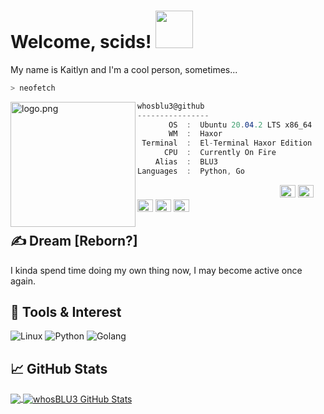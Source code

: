 <!-- Topper -->

# Welcome, scids! <img src="https://e.rip/uploads/favicons/ec3165431be1a1dd694d60f2029b381c.gif" width="60px">

My name is Kaitlyn and I'm a cool person, sometimes...

```zsh
> neofetch
```

<img align="left" src="https://pbs.twimg.com/media/DCJPaoMWAAM8Pja?format=jpg&name=large" alt="logo.png" width="200" /> 

```csharp
whosblu3@github
----------------
       OS  :  Ubuntu 20.04.2 LTS x86_64
       WM  :  Haxor
 Terminal  :  El-Terminal Haxor Edition
      CPU  :  Currently On Fire
    Alias  :  BLU3
Languages  :  Python, Go
```

<p align="left">
  &nbsp; &nbsp; &nbsp; &nbsp; &nbsp;&nbsp; &nbsp; &nbsp; &nbsp; &nbsp;&nbsp; &nbsp; &nbsp; &nbsp; &nbsp; &nbsp; &nbsp; &nbsp; &nbsp; &nbsp; &nbsp;&nbsp; &nbsp; &nbsp; &nbsp; &nbsp;&nbsp; &nbsp; &nbsp; &nbsp; &nbsp;
  <img alt="#474342" src="https://via.placeholder.com/15/ADBAC7/000000?text=+" width="25" height="20" />
  <img alt="#fbedf6" src="https://via.placeholder.com/15/6CB6FF/000000?text=+" width="25" height="20" />
  <img alt="#c9594d" src="https://via.placeholder.com/15/F47067/000000?text=+" width="25" height="20" />
  <img alt="#f8b9b2" src="https://via.placeholder.com/15/DCBDFB/000000?text=+" width="25" height="20" />
  <img alt="#f8b9b2" src="https://via.placeholder.com/15/57ab5a/000000?text=+" width="25" height="20" />
</p>

## &#x270d; Dream [Reborn?]

I kinda spend time doing my own thing now, I may become active once again.

## 🔧 Tools & Interest
![Linux](https://img.shields.io/badge/OS-Linux-informational?style=flat&logo=linux&logoColor=white&color=2bbc8a)
![Python](https://img.shields.io/badge/Code-Python-informational?style=flat&logo=python&logoColor=white&color=2bbc8a)
![Golang](https://img.shields.io/badge/go-%2300ADD8.svg?style=flat&logo=go&logoColor=white)

## &#x1f4c8; GitHub Stats

<a href="https://github.com/whosBLU3/whosBLU3">
  <img align="center" src="https://github-readme-stats.vercel.app/api/top-langs/?username=whosBLU3&hide=java,html,tex&title_color=ffffff&text_color=c9cacc&icon_color=2bbc8a&bg_color=1d1f21&langs_count=3" />
</a>
<a href="https://github.com/whosBLU3/whosBLU3">
  <img align="center" src="https://github-readme-stats.vercel.app/api?username=whosBLU3&show_icons=true&line_height=27&count_private=true&title_color=ffffff&text_color=c9cacc&icon_color=2bbc8a&bg_color=1d1f21" alt="whosBLU3 GitHub Stats" />
</a>
